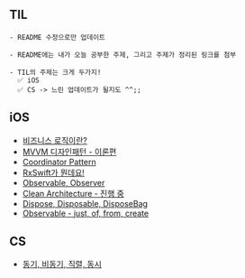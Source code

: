 ## TIL

```
- README 수정으로만 업데이트

- README에는 내가 오늘 공부한 주제, 그리고 주제가 정리된 링크를 첨부

- TIL의 주제는 크게 두가지!
  ✅ iOS
  ✅ CS -> 느린 업데이트가 될지도 ^^;;
```

## iOS
- [비즈니스 로직이란?](https://west-skateboard-0dd.notion.site/55ad946da77e4e1c89554e410aca11a1?pvs=4)
- [MVVM 디자인패턴 - 이론편](https://west-skateboard-0dd.notion.site/MVVM-091cb43d34f744659545277ceea787c6?pvs=4)
- [Coordinator Pattern](https://west-skateboard-0dd.notion.site/Coordinator-Pattern-3861526e3b8b486baa921e04706200bb?pvs=4)
- [RxSwift가 뭔데요!](https://west-skateboard-0dd.notion.site/RxSwift-5be55f9fcd714da89be106f2b62ba4c9?pvs=4)
- [Observable, Observer](https://west-skateboard-0dd.notion.site/Observable-Observer-2a63bfdda97e436cb587553bd47ca0f9?pvs=4)
- [Clean Architecture - 진행 중](https://west-skateboard-0dd.notion.site/Clean-Architecture-ed972de72ba846c3a2c2d4b178f3088a?pvs=4)
- [Dispose, Disposable, DisposeBag](https://www.notion.so/Dispose-Disposable-DisposeBag-392f1a8ed4ef40bb8466fb339624f730?pvs=4)
- [Observable - just, of, from, create](https://west-skateboard-0dd.notion.site/Observable-just-of-from-create-9aef6a46865e405ca2094bd8523328fd?pvs=4)

## CS
- [동기, 비동기, 직렬, 동시](https://www.notion.so/7ab088d076a4437089c0a8237b1e0881?pvs=4)
